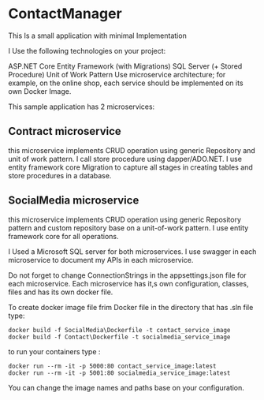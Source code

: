 # ContactManager
This Is a small application with minimal Implementation

I Use the following technologies on your project:

ASP.NET Core
Entity Framework (with Migrations)
SQL Server (+ Stored Procedure)
Unit of Work Pattern
Use microservice architecture; for example, on the online shop, each service should be implemented on its own Docker Image.

This sample application has 2 microservices:
## Contract microservice
this microservice implements CRUD operation using generic Repository and unit of work pattern.
I call store procedure using dapper/ADO.NET.
I use entity framework core Migration to capture all stages in creating tables and store procedures in a database.

## SocialMedia microservice
this microservice implements CRUD operation using generic Repository pattern and custom repository base on a unit-of-work pattern.
I use entity framework core for all operations.

I Used a Microsoft SQL server for both microservices.
I use swagger in each microservice to document my APIs in each microservice.

Do not forget to change  ConnectionStrings in the appsettings.json file for each microservice.
Each microservice has it,s own configuration, classes, files and has its own docker file.

To  create docker image file frim Docker file in the directory that has .sln file type:
```
docker build -f SocialMedia\Dockerfile -t contact_service_image
docker build -f Contact\Dockerfile -t socialmedia_service_image
```
to run your containers type :
```
docker run --rm -it -p 5000:80 contact_service_image:latest
docker run --rm -it -p 5001:80 socialmedia_service_image:latest
```
You can change the image names and paths base on your configuration.

